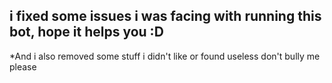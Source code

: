 ## i fixed some issues i was facing with running this bot, hope it helps you :D

*And i also removed some stuff i didn't like or found useless don't bully me please
